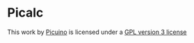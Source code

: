 # Picalc

This work by [Picuino](https://github.com/Picuino/picalc)
is licensed under a [GPL version 3 license](http://www.gnu.org/licenses/gpl-3.0.html)
